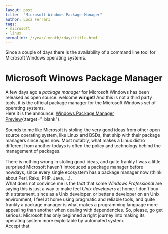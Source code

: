 ```yaml
---
layout: post
title:  "Microsoft Windows Package Manager"
author: Luca Ferrari
tags:
- microsoft
- linux
permalink: /:year/:month/:day/:title.html
---
```

Since a couple of days there is the availability of a command line tool for Microsoft Windows operating systems.

# Microsoft Winows Package Manager
A few days ago a *package manager* for Microsoft Windows has been released as open source: welcome **winget**! And this is not a third party tools, it is the official package manager for the Microsoft Windows set of operating systems.
<br/>
Here it is the announce: [Windows Package Manager Preview](https://devblogs.microsoft.com/commandline/windows-package-manager-preview/){:target="_blank"}.
<br/>
<br/>
Sounds to me like Microsoft is stoling the very good ideas from other open source operating system, like Linux and BSDs, that ship with their package managers since ages now. Most notably, what makes a Linux distro different from another todays is often the policy and technology behind the management of packages.
<br/>
<br/>
There is nothing wrong in stoling good ideas, and quite frankly I was a little surprised Microsoft haven't introduced a package manager before nowdays, since every single ecosystem has a package manager now (think about Perl, Raku, PHP, Java, ...).
<br/>
What does not convince me is the fact that some *Windows Professional* are saying this is just a way to make feel *Unix developers* at home. I don't buy this statement, since as a Unix developer, or better a developer on an Unix environment, I feel at home using pragmatic and reliable tools, and quite frankly a package manager is what makes a programming language more appealing than another when dealing with dependencies. So, please, go get serious: Microsoft has only beginned a right journey into making its operating system more exploitable by automated system.
<br/>
Accept that.
